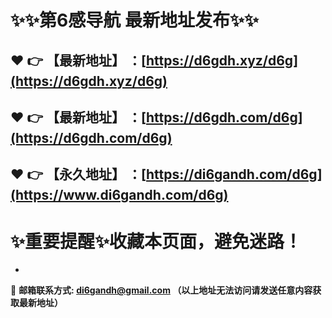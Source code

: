 :sparkles::sparkles:第6感导航 最新地址发布:sparkles::sparkles:
==
:heart: :point_right: 【最新地址】 ：[https://d6gdh.xyz/d6g](https://d6gdh.xyz/d6g)
------
:heart: :point_right: 【最新地址】 ：[https://d6gdh.com/d6g](https://d6gdh.com/d6g)
------
:heart: :point_right: 【永久地址】 ：[https://di6gandh.com/d6g](https://www.di6gandh.com/d6g)
------
:sparkles:重要提醒:sparkles:收藏本页面，避免迷路！
==

-

:e-mail: __邮箱联系方式: <di6gandh@gmail.com> （以上地址无法访问请发送任意内容获取最新地址）__
